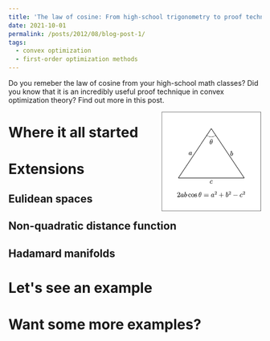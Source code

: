 ```yaml
---
title: 'The law of cosine: From high-school trigonometry to proof techniques in convex optimization'
date: 2021-10-01
permalink: /posts/2012/08/blog-post-1/
tags:
  - convex optimization
  - first-order optimization methods
---
```

Do you remeber the law of cosine from your high-school math classes? Did you know that it is an incredibly useful proof technique in convex optimization theory? Find out more in this post. 

<img src="/images/cosine.png" width="200" height="200" img align='right'>


Where it all started
======

Extensions
======

Eulidean spaces
------

Non-quadratic distance function
------

Hadamard manifolds
------

Let's see an example
======

Want some more examples?
======
